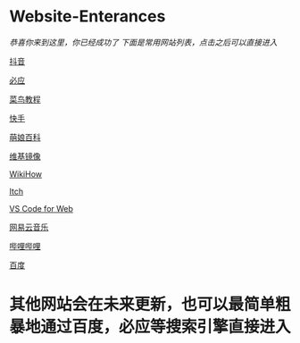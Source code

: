 # Website-Enterances
*恭喜你来到这里，你已经成功了*
*下面是常用网站列表，点击之后可以直接进入*

[抖音](https://www.douyin.com)

[必应](https://www.bing.com)

[菜鸟教程](https://www.runoob.com)

[快手](https://www.kuaishou.com)

[萌娘百科](https://www.moegirl.org.cn)

[维基镜像](https://www.chinapeida.com)

[WikiHow](https://www.wikihow.com)

[Itch](https://www.itch.io)

[VS Code for Web](https://www.vscode.dev)

[网易云音乐](https://music.163.com)

[哔哩哔哩](https://www.bilibili.com)

[百度](https://www.baidu.com)

# 其他网站会在未来更新，也可以最简单粗暴地通过百度，必应等搜索引擎直接进入
